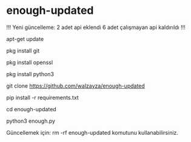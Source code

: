 # enough-updated

!!! Yeni güncelleme: 2 adet api eklendi 6 adet çalışmayan api kaldırıldı !!!

apt-get update

pkg install git

pkg install openssl

pkg install python3

git clone https://github.com/walzayza/enough-updated

pip install -r requirements.txt

cd enough-updated

python3 enough.py

Güncellemek için: rm -rf enough-updated komutunu kullanabilirsiniz.
